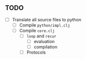 ## TODO

- [ ] Translate all source files to python
  - [ ] Compile `python/impl.clj`
  - [ ] Compile `core.clj`
    - [ ] `loop` and `recur`
      - [ ] evaluation
      - [ ] compilation
    - [ ] Protocols
